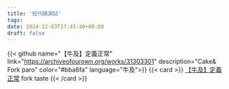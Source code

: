 ```yaml
---
title: '短代碼測試'
tags: 
date: 2024-12-03T17:43:40+08:00
draft: false
---
```

{{< github 
    name="【牛及】定義正常"
    link="https://archiveofourown.org/works/31303301"
    description="Cake& Fork paro"
    color="#bba6fa"
    language="牛及">}}
{{< card >}}
[【牛及】定義正常](https://archiveofourown.org/works/31303301)
fork taste
{{< /card >}}